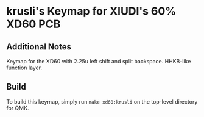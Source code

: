 # krusli's Keymap for XIUDI's 60% XD60 PCB

## Additional Notes
Keymap for the XD60 with 2.25u left shift and split backspace. HHKB-like function layer.

## Build
To build this keymap, simply run `make xd60:krusli` on the top-level directory for QMK.
